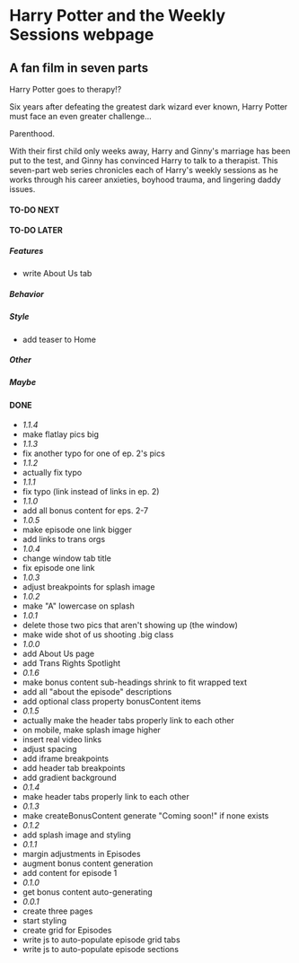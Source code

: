 # Harry Potter and the Weekly Sessions webpage
## A fan film in seven parts
Harry Potter goes to therapy!?  

Six years after defeating the greatest dark wizard ever known, Harry Potter must face an even greater challenge...  

Parenthood.  

With their first child only weeks away, Harry and Ginny's marriage has been put to the test, and Ginny has convinced Harry to talk to a therapist.  This seven-part web series chronicles each of Harry's weekly sessions as he works through his career anxieties, boyhood trauma, and lingering daddy issues.

#### TO-DO NEXT

#### TO-DO LATER
##### Features
- write About Us tab
##### Behavior
##### Style
- add teaser to Home
##### Other
##### Maybe

#### DONE
- *1.1.4*
- make flatlay pics big
- *1.1.3*
- fix another typo for one of ep. 2's pics
- *1.1.2*
- actually fix typo
- *1.1.1*
- fix typo (link instead of links in ep. 2)
- *1.1.0*
- add all bonus content for eps. 2-7
- *1.0.5*
- make episode one link bigger
- add links to trans orgs
- *1.0.4*
- change window tab title
- fix episode one link
- *1.0.3*
- adjust breakpoints for splash image
- *1.0.2*
- make "A" lowercase on splash
- *1.0.1*
- delete those two pics that aren't showing up (the window)
- make wide shot of us shooting .big class
- *1.0.0*
- add About Us page
- add Trans Rights Spotlight
- *0.1.6*
- make bonus content sub-headings shrink to fit wrapped text
- add all "about the episode" descriptions
- add optional class property bonusContent items
- *0.1.5*
- actually make the header tabs properly link to each other
- on mobile, make splash image higher
- insert real video links
- adjust spacing
- add iframe breakpoints
- add header tab breakpoints
- add gradient background
- *0.1.4*
- make header tabs properly link to each other
- *0.1.3*
- make createBonusContent generate "Coming soon!" if none exists
- *0.1.2*
- add splash image and styling
- *0.1.1*
- margin adjustments in Episodes
- augment bonus content generation
- add content for episode 1
- *0.1.0*
- get bonus content auto-generating
- *0.0.1*
- create three pages
- start styling
- create grid for Episodes
- write js to auto-populate episode grid tabs
- write js to auto-populate episode sections